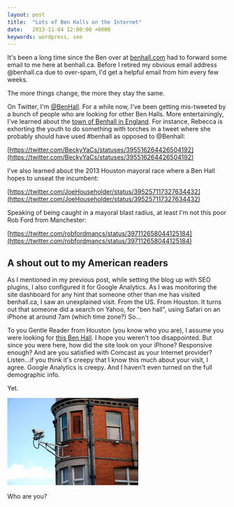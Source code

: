 ```yaml
---
layout: post
title:  "Lots of Ben Halls on the Internet"
date:   2013-11-04 12:00:00 +0000
keywords: wordpress, seo
---
```

It's been a long time since the Ben over at [benhall.com](benhall.com) had to forward some email to me here at benhall.ca. Before I retired my obvious email address @benhall.ca due to over-spam, I'd get a helpful email from him every few weeks.

The more things change, the more they stay the same.

On Twitter, I'm <a title="@BenHall on Twitter" href="https://twitter.com/benhall">@BenHall</a>. For a while now, I've been getting mis-tweeted by a bunch of people who are looking for other Ben Halls. More entertainingly, I've learned about the <a title="Map of Benhall in Suffolk" href="http://goo.gl/maps/qYm9w">town of Benhall in England</a>. For instance, Rebecca is exhorting the youth to do something with torches in a tweet where she probably should have used #benhall as opposed to @Benhall:

[https://twitter.com/BeckyYaCs/statuses/395516264426504192](https://twitter.com/BeckyYaCs/statuses/395516264426504192)

I've also learned about the 2013 Houston mayoral race where a Ben Hall hopes to unseat the incumbent:

[https://twitter.com/JoeHouseholder/status/395257117327634432](https://twitter.com/JoeHouseholder/status/395257117327634432)

Speaking of being caught in a mayoral blast radius, at least I'm not this poor Rob Ford from Manchester:

[https://twitter.com/robfordmancs/status/397112658044125184](https://twitter.com/robfordmancs/status/397112658044125184)

## A shout out to my American readers

As I mentioned in my previous post, while setting the blog up with SEO plugins, I also configured it for Google Analytics. As I was monitoring the site dashboard for any hint that someone other than me has visited benhall.ca, I saw an unexplained visit. From the US. From Houston. It turns out that someone did a search on Yahoo, for "ben hall", using Safari on an iPhone at around 7am (which time zone?) So...

To you Gentle Reader from Houston (you know who you are), I assume you were looking for <a title="Ben Hall Houston Mayoral Race 2013" href="http://www.benhallformayor.com/" target="_blank">this Ben Hall</a>. I hope you weren't too disappointed. But since you were here, how did the site look on your iPhone? Responsive enough? And are you satisfied with Comcast as your Internet provider? Listen...if you think it's creepy that I know this much about your visit, I agree. Google Analytics is creepy. And I haven't even turned on the full demographic info.

Yet.

![Surveillance camera on side of building.](/assets/flickr-2533699355-original-300x200.jpg)

Who are you?
